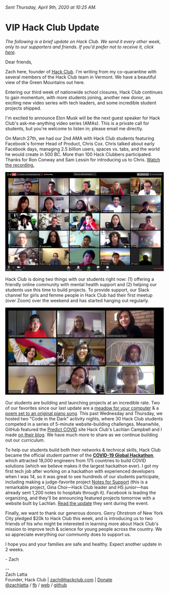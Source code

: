 _Sent Thursday, April 9th, 2020 at 10:25 AM._

# VIP Hack Club Update

_The following is a brief update on Hack Club. We send it every other week, only to our supporters and friends. If you'd prefer not to receive it, click [here](https://postal.hackclub.com/unsubscribe-success.php?c=179)._

Dear friends,

Zach here, founder of [Hack Club](https://hackclub.com/). I'm writing from my co-quarantine with several members of the Hack Club team in Vermont. We have a beautiful view of the Green Mountains out here.

Entering our third week of nationwide school closures, Hack Club continues to gain momentum, with more students joining, another new donor, an exciting new video series with tech leaders, and some incredible student projects shipped.

I'm excited to announce Elon Musk will be the next guest speaker for Hack Club's ask-me-anything video series (AMAs). This is a private call for students, but you're welcome to listen in; please email me directly.

On March 27th, we had our 2nd AMA with Hack Club students featuring Facebook's former Head of Product, Chris Cox. Chris talked about early Facebook days, managing 2.5 billion users, spaces vs. tabs, and the world he would create in 500 BC. More than 100 Hack Clubbers participated. Thanks for Ron Conway and Sam Lessin for introducing us to Chris. [Watch the recording.](https://youtu.be/1pn8h2q3Cas)

![](chris_cox_ama.jpg)

Hack Club is doing two things with our students right now: (1) offering a friendly online community with mental health support and (2) helping our students use this time to build projects. To provide support, our Slack channel for girls and femme people in Hack Club had their first meetup (over Zoom) over the weekend and has started hanging out regularly.

![](orpheus_legion.jpg)

Our students are building and launching projects at an incredible rate. Two of our favorites since our last update are a [meadow for your computer](http://twitter.com/SamNChiet/status/1244088898990379009) & a [poem set to an original piano song](https://thesephist.com/you/). This past Wednesday and Thursday, we hosted two "Code in the Dark" activity nights, where 30 Hack Club students competed in a series of 5-minute website-building challenges. Meanwhile, GitHub featured the [Predict COVID](https://predictcovid.com/) site Hack Club's Lachlan Campbell and I made [on their blog](https://github.blog/2020-03-23-open-collaboration-on-covid-19/). We have much more to share as we continue building out our curriculum.

To help our students build both their networks & technical skills, Hack Club became the official student partner of the [**COVID-19 Global Hackathon**](https://www.facebook.com/zuck/posts/10111707674548151), which attracted 18,000 engineers from 175 countries to build COVID solutions (which we believe makes it the largest hackathon ever). I got my first tech job after working on a hackathon with experienced developers when I was 14, so it was great to see hundreds of our students participate, including making a judge-favorite project [Notes for Support](https://www.notesforsupport.org/) (this is a remarkable project, Gina Choi—Hack Club leader and HS junior—has already sent 1,200 notes to hospitals through it). Facebook is leading the organizing, and they'll be announcing featured projects tomorrow with a website built by Lachlan. [Read the update](https://covid-global-hackathon.devpost.com/updates/12469-day-2-wrap-up) they sent during the event.

Finally, we want to thank our generous donors. Gerry Ohrstrom of New York City pledged $20k to Hack Club this week, and is introducing us to two friends of his who might be interested in learning more about Hack Club's mission to improve tech & science for young people across the country. We so appreciate everything our community does to support us.

I hope you and your families are safe and healthy. Expect another update in 2 weeks.

\- Zach

--  
Zach Latta  
Founder, Hack Club | zach@hackclub.com | [Donate](https://hackclub.com/donate)  
[@zachlatta](https://twitter.com/zachlatta) / [fb](https://facebook.com/crynix) / [web](https://zachlatta.com/) / [github](https://github.com/zachlatta)

